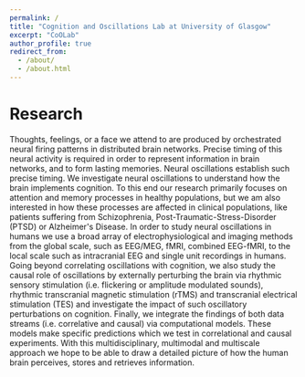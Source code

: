 ```yaml
---
permalink: /
title: "Cognition and Oscillations Lab at University of Glasgow"
excerpt: "CoOLab"
author_profile: true
redirect_from: 
  - /about/
  - /about.html
---
```

Research 
======
Thoughts, feelings, or a face we attend to are produced by orchestrated neural firing patterns in distributed brain networks. Precise timing of this neural activity is required in order to represent information in brain networks, and to form lasting memories. Neural oscillations establish such precise timing. We investigate neural oscillations to understand how the brain implements cognition. To this end our research primarily focuses on attention and memory processes in healthy populations, but we am also interested in how these processes are affected in clinical populations, like patients suffering from Schizophrenia, Post-Traumatic-Stress-Disorder (PTSD) or Alzheimer's Disease. In order to study neural oscillations in humans we use a broad array of electrophysiological and imaging methods from the global scale, such as EEG/MEG, fMRI, combined EEG-fMRI, to the local scale such as intracranial EEG and single unit recordings in humans. Going beyond correlating oscillations with cognition, we also study the causal role of oscillations by externally perturbing the brain via rhythmic sensory stimulation (i.e. flickering or amplitude modulated sounds), rhythmic transcranial magnetic stimulation (rTMS) and transcranial electrical stimulation (TES) and investigate the impact of such oscillatory perturbations on cognition. Finally, we integrate the findings of both data streams (i.e. correlative and causal) via  computational models. These models make specific predictions which we test in correlational and causal experiments. With this multidisciplinary, multimodal and multiscale approach we hope to be able to draw a detailed picture of how the human brain perceives, stores and retrieves information.
